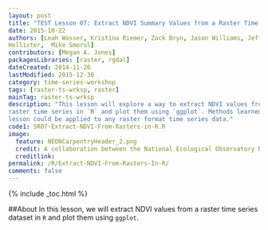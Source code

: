 ```yaml
---
layout: post
title: "TEST Lesson 07: Extract NDVI Summary Values from a Raster Time Series"
date: 2015-10-22
authors: [Leah Wasser, Kristina Riemer, Zack Bryn, Jason Williams, Jeff
Hollister,  Mike Smorul]
contributors: [Megan A. Jones]
packagesLibraries: [raster, rgdal]
dateCreated: 2014-11-26
lastModified: 2015-12-30
category: time-series-workshop
tags: [raster-ts-wrksp, raster]
mainTag: raster-ts-wrksp
description: "This lesson will explore a way to extract NDVI values from a
raster time series in `R` and plot them using `ggplot`. Methods learned in this 
lesson could be applied to any raster format time series data."
code1: SR07-Extract-NDVI-From-Rasters-in-R.R
image:
  feature: NEONCarpentryHeader_2.png
  credit: A collaboration between the National Ecological Observatory Network (NEON) and Data Carpentry
  creditlink: 
permalink: /R/Extract-NDVI-From-Rasters-In-R/
comments: false
---
```


{% include _toc.html %}

##About
In this lesson, we will extract NDVI values from a
raster time series dataset in `R` and plot them using `ggplot`.



